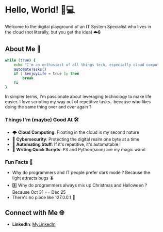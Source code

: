 # Hello, World! 👋💻

Welcome to the digital playground of an IT System Specialist who lives in the cloud (not literally, but you get the idea) ☁️🔒

## About Me 🚀

```bash
while (true) {
    echo "I'm an enthusiast of all things tech, especially cloud computing and cybersecurity !"
    automateTasks()
    if [ $enjoyLife = true ]; then
        break
    fi
}
```

In simpler terms, I'm passionate about leveraging technology to make life easier. I love scripting my way out of repetitive tasks.. because who likes doing the same thing over and over again ? 

### Things I'm (maybe) Good At 🛠️

- 🌩️ **Cloud Computing**: Floating in the cloud is my second nature
- 🔐 **Cybersecurity**: Protecting the digital realm one byte at a time
- 🤖 **Automating Stuff**: If it's repetitive, it's automatable !
- 🐍 **Writing Quick Scripts**: PS and Python(soon) are my magic wand

### Fun Facts 🎉

- Why do programmers and IT people prefer dark mode ? Because the light attracts bugs 🪲
- 8️⃣ Why do programmers always mix up Christmas and Halloween ? Because Oct 31 == Dec 25 
- There's no place like 127.0.0.1 🏡

## Connect with Me 🌐

- **LinkedIn**: [MyLinkedIn](https://www.linkedin.com/in/dylan-meierhofer/)



